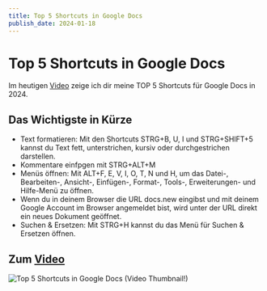 ```yaml
---
title: Top 5 Shortcuts in Google Docs
publish_date: 2024-01-18
---
```


# Top 5 Shortcuts in Google Docs

Im heutigen [Video](https://youtu.be/ug1LMT832UE) zeige ich dir meine TOP 5 Shortcuts für Google Docs in 2024. 

## Das Wichtigste in Kürze

- Text formatieren: Mit den Shortcuts STRG+B, U, I und STRG+SHIFT+5 kannst du Text fett, unterstrichen, kursiv oder durchgestrichen darstellen.
- Kommentare einfpgen mit STRG+ALT+M
- Menüs öffnen: Mit ALT+F, E, V, I, O, T, N und H, um das Datei-, Bearbeiten-, Ansicht-, Einfügen-, Format-, Tools-, Erweiterungen- und Hilfe-Menü zu öffnen.
- Wenn du in deinem Browser die URL docs.new eingibst und mit deinem Google Account im Browser angemeldet bist, wird unter der URL direkt ein neues Dokument geöffnet.
- Suchen & Ersetzen: Mit STRG+H kannst du das Menü für Suchen & Ersetzen öffnen.

## Zum [Video](https://youtu.be/ug1LMT832UE)

![Top 5 Shortcuts in Google Docs (Video Thumbnail!)](../../thumbnails/Fertig550.jpg "Top 5 Shortcuts in Google Docs (Video Thumbnail!)")